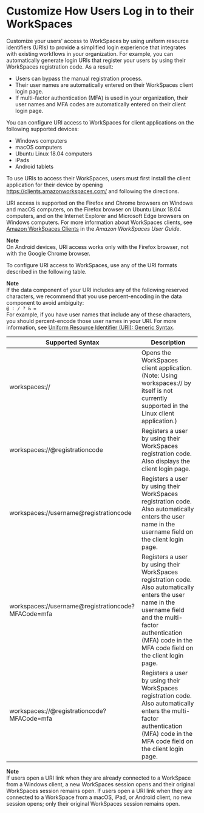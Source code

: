 # Customize How Users Log in to their WorkSpaces<a name="customize-workspaces-user-login"></a>

Customize your users' access to WorkSpaces by using uniform resource identifiers \(URIs\) to provide a simplified login experience that integrates with existing workflows in your organization\. For example, you can automatically generate login URIs that register your users by using their WorkSpaces registration code\. As a result: 
+ Users can bypass the manual registration process\.
+ Their user names are automatically entered on their WorkSpaces client login page\.
+ If multi\-factor authentication \(MFA\) is used in your organization, their user names and MFA codes are automatically entered on their client login page\.

You can configure URI access to WorkSpaces for client applications on the following supported devices: 
+ Windows computers
+ macOS computers
+ Ubuntu Linux 18\.04 computers
+ iPads
+ Android tablets

To use URIs to access their WorkSpaces, users must first install the client application for their device by opening [https://clients\.amazonworkspaces\.com/](https://clients.amazonworkspaces.com/) and following the directions\.

URI access is supported on the Firefox and Chrome browsers on Windows and macOS computers, on the Firefox browser on Ubuntu Linux 18\.04 computers, and on the Internet Explorer and Microsoft Edge browsers on Windows computers\. For more information about WorkSpaces clients, see [Amazon WorkSpaces Clients](https://docs.aws.amazon.com/workspaces/latest/userguide/amazon-workspaces-clients.html) in the *Amazon WorkSpaces User Guide*\.

**Note**  
On Android devices, URI access works only with the Firefox browser, not with the Google Chrome browser\.

To configure URI access to WorkSpaces, use any of the URI formats described in the following table\.

**Note**  
If the data component of your URI includes any of the following reserved characters, we recommend that you use percent\-encoding in the data component to avoid ambiguity:   
`@ : / ? & =`  
For example, if you have user names that include any of these characters, you should percent\-encode those user names in your URI\. For more information, see [Uniform Resource Identifier \(URI\): Generic Syntax](https://www.rfc-editor.org/rfc/rfc3986.txt)\.


| Supported Syntax | Description | 
| --- | --- | 
| workspaces:// | Opens the WorkSpaces client application\. \(Note: Using workspaces:// by itself is not currently supported in the Linux client application\.\) | 
| workspaces://@registrationcode | Registers a user by using their WorkSpaces registration code\. Also displays the client login page\. | 
| workspaces://username@registrationcode | Registers a user by using their WorkSpaces registration code\. Also automatically enters the user name in the username field on the client login page\. | 
| workspaces://username@registrationcode?MFACode=mfa | Registers a user by using their WorkSpaces registration code\. Also automatically enters the user name in the username field and the multi\-factor authentication \(MFA\) code in the MFA code field on the client login page\. | 
| workspaces://@registrationcode?MFACode=mfa | Registers a user by using their WorkSpaces registration code\. Also automatically enters the multi\-factor authentication \(MFA\) code in the MFA code field on the client login page\. | 

**Note**  
If users open a URI link when they are already connected to a WorkSpace from a Windows client, a new WorkSpaces session opens and their original WorkSpaces session remains open\. If users open a URI link when they are connected to a WorkSpace from a macOS, iPad, or Android client, no new session opens; only their original WorkSpaces session remains open\.